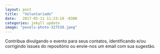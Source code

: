 ```yaml
---
layout: post
title:  "Voluntariado"
date:   2017-05-11 11:23:19 -0300
categories: jekyll update
image: "pexels-photo-327538.jpeg"
---
```

Contribua divulgando o evento para seus contatos, identificando e/ou corrigindo issues do repositório ou envie-nos um email com sua sugestão.